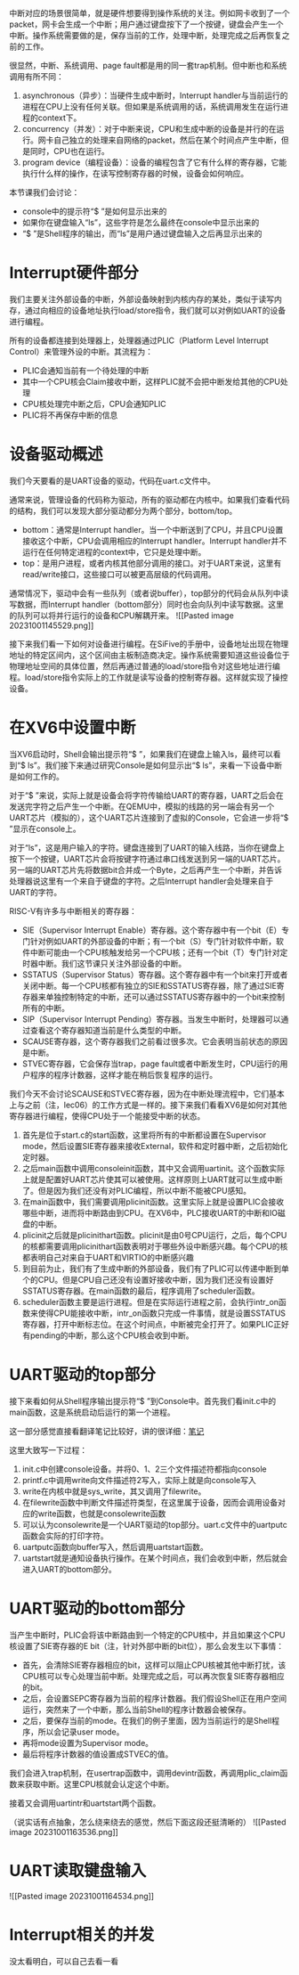 中断对应的场景很简单，就是硬件想要得到操作系统的关注。例如网卡收到了一个packet，网卡会生成一个中断；用户通过键盘按下了一个按键，键盘会产生一个中断。操作系统需要做的是，保存当前的工作，处理中断，处理完成之后再恢复之前的工作。

很显然，中断、系统调用、page fault都是用的同一套trap机制。但中断也和系统调用有所不同：
1. asynchronous（异步）：当硬件生成中断时，Interrupt handler与当前运行的进程在CPU上没有任何关联。但如果是系统调用的话，系统调用发生在运行进程的context下。
2. concurrency（并发）：对于中断来说，CPU和生成中断的设备是并行的在运行。网卡自己独立的处理来自网络的packet，然后在某个时间点产生中断，但是同时，CPU也在运行。
3. program device（编程设备）：设备的编程包含了它有什么样的寄存器，它能执行什么样的操作，在读写控制寄存器的时候，设备会如何响应。

本节课我们会讨论：
- console中的提示符“$ ”是如何显示出来的
- 如果你在键盘输入“ls”，这些字符是怎么最终在console中显示出来的
- “$ ”是Shell程序的输出，而“ls”是用户通过键盘输入之后再显示出来的

# Interrupt硬件部分
我们主要关注外部设备的中断，外部设备映射到内核内存的某处，类似于读写内存，通过向相应的设备地址执行load/store指令，我们就可以对例如UART的设备进行编程。

所有的设备都连接到处理器上，处理器通过PLIC（Platform Level Interrupt Control）来管理外设的中断。其流程为：
- PLIC会通知当前有一个待处理的中断
- 其中一个CPU核会Claim接收中断，这样PLIC就不会把中断发给其他的CPU处理
- CPU核处理完中断之后，CPU会通知PLIC
- PLIC将不再保存中断的信息

# 设备驱动概述
我们今天要看的是UART设备的驱动，代码在uart.c文件中。

通常来说，管理设备的代码称为驱动，所有的驱动都在内核中。如果我们查看代码的结构，我们可以发现大部分驱动都分为两个部分，bottom/top。
- bottom：通常是Interrupt handler。当一个中断送到了CPU，并且CPU设置接收这个中断，CPU会调用相应的Interrupt handler。Interrupt handler并不运行在任何特定进程的context中，它只是处理中断。
- top：是用户进程，或者内核其他部分调用的接口。对于UART来说，这里有read/write接口，这些接口可以被更高层级的代码调用。

通常情况下，驱动中会有一些队列（或者说buffer），top部分的代码会从队列中读写数据，而Interrupt handler（bottom部分）同时也会向队列中读写数据。这里的队列可以将并行运行的设备和CPU解耦开来。
![[Pasted image 20231001145529.png]]

接下来我们看一下如何对设备进行编程。在SiFive的手册中，设备地址出现在物理地址的特定区间内，这个区间由主板制造商决定。操作系统需要知道这些设备位于物理地址空间的具体位置，然后再通过普通的load/store指令对这些地址进行编程。load/store指令实际上的工作就是读写设备的控制寄存器。这样就实现了操控设备。

# 在XV6中设置中断
当XV6启动时，Shell会输出提示符“$ ”，如果我们在键盘上输入ls，最终可以看到“$ ls”。我们接下来通过研究Console是如何显示出“$ ls”，来看一下设备中断是如何工作的。

对于“$ ”来说，实际上就是设备会将字符传输给UART的寄存器，UART之后会在发送完字符之后产生一个中断。在QEMU中，模拟的线路的另一端会有另一个UART芯片（模拟的），这个UART芯片连接到了虚拟的Console，它会进一步将“$ ”显示在console上。

对于“ls”，这是用户输入的字符。键盘连接到了UART的输入线路，当你在键盘上按下一个按键，UART芯片会将按键字符通过串口线发送到另一端的UART芯片。另一端的UART芯片先将数据bit合并成一个Byte，之后再产生一个中断，并告诉处理器说这里有一个来自于键盘的字符。之后Interrupt handler会处理来自于UART的字符。

RISC-V有许多与中断相关的寄存器：
- SIE（Supervisor Interrupt Enable）寄存器。这个寄存器中有一个bit（E）专门针对例如UART的外部设备的中断；有一个bit（S）专门针对软件中断，软件中断可能由一个CPU核触发给另一个CPU核；还有一个bit（T）专门针对定时器中断。我们这节课只关注外部设备的中断。
- SSTATUS（Supervisor Status）寄存器。这个寄存器中有一个bit来打开或者关闭中断。每一个CPU核都有独立的SIE和SSTATUS寄存器，除了通过SIE寄存器来单独控制特定的中断，还可以通过SSTATUS寄存器中的一个bit来控制所有的中断。
- SIP（Supervisor Interrupt Pending）寄存器。当发生中断时，处理器可以通过查看这个寄存器知道当前是什么类型的中断。
- SCAUSE寄存器，这个寄存器我们之前看过很多次。它会表明当前状态的原因是中断。
- STVEC寄存器，它会保存当trap，page fault或者中断发生时，CPU运行的用户程序的程序计数器，这样才能在稍后恢复程序的运行。

我们今天不会讨论SCAUSE和STVEC寄存器，因为在中断处理流程中，它们基本上与之前（注，lec06）的工作方式是一样的。接下来我们看看XV6是如何对其他寄存器进行编程，使得CPU处于一个能接受中断的状态。

1. 首先是位于start.c的start函数，这里将所有的中断都设置在Supervisor mode，然后设置SIE寄存器来接收External，软件和定时器中断，之后初始化定时器。
2. 之后main函数中调用consoleinit函数，其中又会调用uartinit。这个函数实际上就是配置好UART芯片使其可以被使用。这样原则上UART就可以生成中断了。但是因为我们还没有对PLIC编程，所以中断不能被CPU感知。
3. 在main函数中，我们需要调用plicinit函数。这里实际上就是设置PLIC会接收哪些中断，进而将中断路由到CPU。在XV6中，PLC接收UART的中断和IO磁盘的中断。
4. plicinit之后就是plicinithart函数。plicinit是由0号CPU运行，之后，每个CPU的核都需要调用plicinithart函数表明对于哪些外设中断感兴趣。每个CPU的核都表明自己对来自于UART和VIRTIO的中断感兴趣
5. 到目前为止，我们有了生成中断的外部设备，我们有了PLIC可以传递中断到单个的CPU。但是CPU自己还没有设置好接收中断，因为我们还没有设置好SSTATUS寄存器。在main函数的最后，程序调用了scheduler函数。
6. scheduler函数主要是运行进程。但是在实际运行进程之前，会执行intr_on函数来使得CPU能接收中断，intr_on函数只完成一件事情，就是设置SSTATUS寄存器，打开中断标志位。在这个时间点，中断被完全打开了。如果PLIC正好有pending的中断，那么这个CPU核会收到中断。

# UART驱动的top部分
接下来看如何从Shell程序输出提示符“$ ”到Console中。首先我们看init.c中的main函数，这是系统启动后运行的第一个进程。

这一部分感觉直接看翻译笔记比较好，讲的很详细：[笔记](https://mit-public-courses-cn-translatio.gitbook.io/mit6-s081/lec09-interrupts/9.5-uart-driver-top)

这里大致写一下过程：
1. init.c中创建console设备。并将0、1、2三个文件描述符都指向console
2. printf.c中调用write向文件描述符2写入，实际上就是向console写入
3. write在内核中就是sys_write，其又调用了filewrite。
4. 在filewrite函数中判断文件描述符类型，在这里属于设备，因而会调用设备对应的write函数，也就是consolewrite函数
5. 可以认为consolewrite是一个UART驱动的top部分。uart.c文件中的uartputc函数会实际的打印字符。
6. uartputc函数向buffer写入，然后调用uartstart函数。
7. uartstart就是通知设备执行操作。在某个时间点，我们会收到中断，然后就会进入UART的bottom部分。

# UART驱动的bottom部分
当产生中断时，PLIC会将该中断路由到一个特定的CPU核中，并且如果这个CPU核设置了SIE寄存器的E bit（注，针对外部中断的bit位），那么会发生以下事情：
- 首先，会清除SIE寄存器相应的bit，这样可以阻止CPU核被其他中断打扰，该CPU核可以专心处理当前中断。处理完成之后，可以再次恢复SIE寄存器相应的bit。
- 之后，会设置SEPC寄存器为当前的程序计数器。我们假设Shell正在用户空间运行，突然来了一个中断，那么当前Shell的程序计数器会被保存。
- 之后，要保存当前的mode。在我们的例子里面，因为当前运行的是Shell程序，所以会记录user mode。
- 再将mode设置为Supervisor mode。
- 最后将程序计数器的值设置成STVEC的值。

我们会进入trap机制，在usertrap函数中，调用devintr函数，再调用plic_claim函数来获取中断。这里CPU核就会认定这个中断。

接着又会调用uartintr和uartstart两个函数。

（说实话有点抽象，怎么绕来绕去的感觉，然后下面这段还挺清晰的）
![[Pasted image 20231001163536.png]]

# UART读取键盘输入
![[Pasted image 20231001164534.png]]

# Interrupt相关的并发
没太看明白，可以自己去看一看





